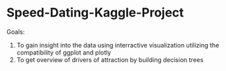 # Speed-Dating-Kaggle-Project
Goals:
1. To gain insight into the data using interractive visualization utilizing the compatibility of ggplot and plotly  
2. To get overview of drivers of attraction by building decision trees
